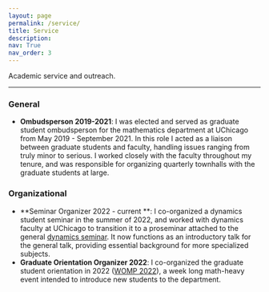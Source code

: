 ```yaml
---
layout: page
permalink: /service/
title: Service
description: 
nav: True
nav_order: 3
---
```


Academic service and outreach. 

---

### General
- **Ombudsperson 2019-2021**: I was elected and served as graduate student ombudsperson for the mathematics department at UChicago from May 2019 - September 2021. In this role I acted as a liaison between graduate students and faculty, handling issues ranging from truly minor to serious. I worked closely with the faculty throughout my tenure, and was responsible for organizing quarterly townhalls with the graduate students at large. 


### Organizational
- **Seminar Organizer 2022 - current **: I co-organized a dynamics student seminar in the summer of 2022, and worked with dynamics faculty at UChicago to transition it to a proseminar attached to the general [dynamics seminar](http://math.uchicago.edu/~dynamics/). It now functions as an introductory talk for the general talk, providing essential background for more specialized subjects. 
- **Graduate Orientation Organizer 2022**: I co-organized the graduate student orientation in 2022 ([WOMP 2022](http://math.uchicago.edu/~womp/2022/)), a week long math-heavy event intended to introduce new students to the department. 

